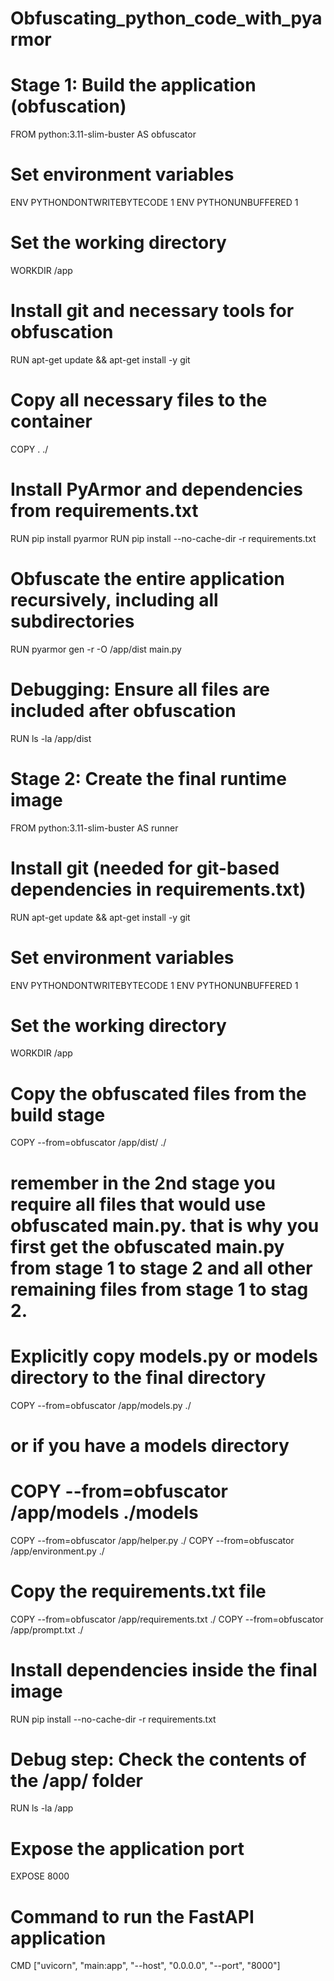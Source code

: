 # Obfuscating_python_code_with_pyarmor

# Stage 1: Build the application (obfuscation)
FROM python:3.11-slim-buster AS obfuscator

# Set environment variables
ENV PYTHONDONTWRITEBYTECODE 1
ENV PYTHONUNBUFFERED 1

# Set the working directory
WORKDIR /app

# Install git and necessary tools for obfuscation
RUN apt-get update && apt-get install -y git

# Copy all necessary files to the container
COPY . ./

# Install PyArmor and dependencies from requirements.txt
RUN pip install pyarmor
RUN pip install --no-cache-dir -r requirements.txt

# Obfuscate the entire application recursively, including all subdirectories
RUN pyarmor gen -r -O /app/dist main.py

# Debugging: Ensure all files are included after obfuscation
RUN ls -la /app/dist

# Stage 2: Create the final runtime image
FROM python:3.11-slim-buster AS runner

# Install git (needed for git-based dependencies in requirements.txt)
RUN apt-get update && apt-get install -y git


# Set environment variables
ENV PYTHONDONTWRITEBYTECODE 1
ENV PYTHONUNBUFFERED 1

# Set the working directory
WORKDIR /app

# Copy the obfuscated files from the build stage
COPY --from=obfuscator /app/dist/ ./

# remember in the 2nd stage you require all files that would use obfuscated main.py. that is why you first get the obfuscated main.py from stage 1 to stage 2 and all other remaining files from stage 1 to stag 2.
# Explicitly copy models.py or models directory to the final directory
COPY --from=obfuscator /app/models.py ./
# or if you have a models directory
# COPY --from=obfuscator /app/models ./models

COPY --from=obfuscator /app/helper.py ./
COPY --from=obfuscator /app/environment.py ./
# Copy the requirements.txt file
COPY --from=obfuscator /app/requirements.txt ./
COPY --from=obfuscator /app/prompt.txt ./

# Install dependencies inside the final image
RUN pip install --no-cache-dir -r requirements.txt

# Debug step: Check the contents of the /app/ folder
RUN ls -la /app

# Expose the application port
EXPOSE 8000

# Command to run the FastAPI application
CMD ["uvicorn", "main:app", "--host", "0.0.0.0", "--port", "8000"]
